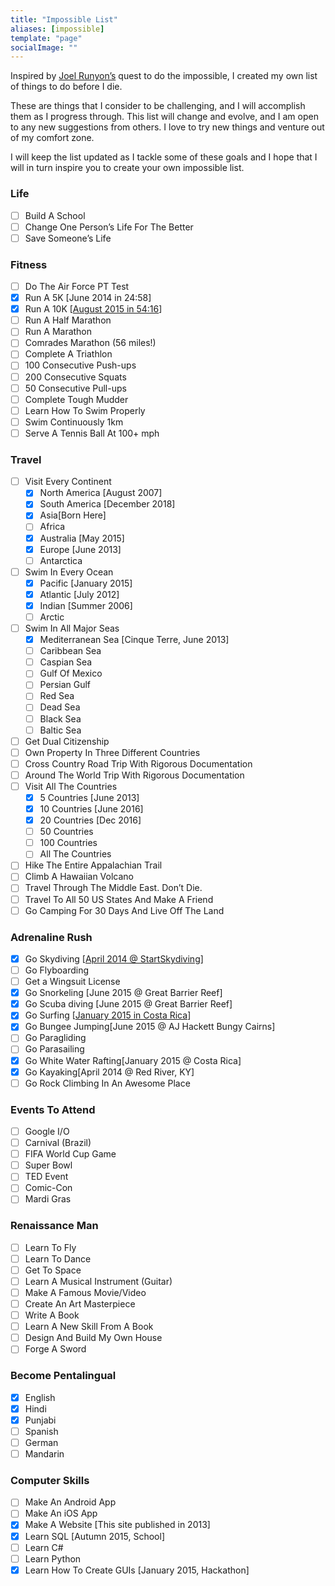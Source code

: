 ```yaml
---
title: "Impossible List"
aliases: [impossible]
template: "page"
socialImage: ""
---
```


Inspired by <a href="http://www.impossiblehq.com">Joel Runyon’s</a> quest to do the impossible, I created my own list of things to do before I die.

These are things that I consider to be challenging, and I will accomplish them as I progress through. This list will change and evolve, and I am open to any new suggestions from others. I love to try new things and venture out of my comfort zone.

I will keep the list updated as I tackle some of these goals and I hope that I will in turn inspire you to create your own impossible list.

### Life

- [ ] Build A School
- [ ] Change One Person’s Life For The Better
- [ ] Save Someone’s Life

### Fitness

- [ ] Do The Air Force PT Test
- [x] Run A 5K [June 2014 in 24:58]
- [x] Run A 10K [[August 2015 in 54:16](/p/my-first-10k/)]
- [ ] Run A Half Marathon
- [ ] Run A Marathon
- [ ] Comrades Marathon (56 miles!)
- [ ] Complete A Triathlon
- [ ] 100 Consecutive Push-ups
- [ ] 200 Consecutive Squats
- [ ] 50 Consecutive Pull-ups
- [ ] Complete Tough Mudder
- [ ] Learn How To Swim Properly
- [ ] Swim Continuously 1km
- [ ] Serve A Tennis Ball At 100+ mph

### Travel

- [ ] Visit Every Continent
  - [x] North America [August 2007] 
  - [x] South America [December 2018] 
  - [x] Asia[Born Here]
  - [ ] Africa
  - [x] Australia [May 2015]
  - [x] Europe [June 2013]
  - [ ] Antarctica
- [ ] Swim In Every Ocean
  - [x] Pacific [January 2015]
  - [x] Atlantic [July 2012]
  - [x] Indian [Summer 2006]
  - [ ] Arctic
- [ ] Swim In All Major Seas
  - [x] Mediterranean Sea [Cinque Terre, June 2013]
  - [ ] Caribbean Sea
  - [ ] Caspian Sea
  - [ ] Gulf Of Mexico
  - [ ] Persian Gulf
  - [ ] Red Sea
  - [ ] Dead Sea
  - [ ] Black Sea
  - [ ] Baltic Sea
- [ ] Get Dual Citizenship
- [ ] Own Property In Three Different Countries
- [ ] Cross Country Road Trip With Rigorous Documentation
- [ ] Around The World Trip With Rigorous Documentation
- [ ] Visit All The Countries
  - [x] 5 Countries [June 2013]
  - [x] 10 Countries [June 2016]
  - [x] 20 Countries [Dec 2016]
  - [ ] 50 Countries
  - [ ] 100 Countries
  - [ ] All The Countries
- [ ] Hike The Entire Appalachian Trail
- [ ] Climb A Hawaiian Volcano
- [ ] Travel Through The Middle East. Don’t Die.
- [ ] Travel To All 50 US States And Make A Friend
- [ ] Go Camping For 30 Days And Live Off The Land

### Adrenaline Rush

- [x] Go Skydiving [[April 2014 @ StartSkydiving](/p/skydiving)]
- [ ] Go Flyboarding
- [ ] Get a Wingsuit License
- [x] Go Snorkeling [June 2015 @ Great Barrier Reef]
- [x] Go Scuba diving [June 2015 @ Great Barrier Reef]
- [x] Go Surfing [[January 2015 in Costa Rica](https://instagram.com/p/zS-kKymSEK/?modal=true)]
- [x] Go Bungee Jumping[June 2015 @ AJ Hackett Bungy Cairns]
- [ ] Go Paragliding
- [ ] Go Parasailing
- [x] Go White Water Rafting[January 2015 @ Costa Rica]
- [x] Go Kayaking[April 2014 @ Red River, KY]
- [ ] Go Rock Climbing In An Awesome Place

### Events To Attend

- [ ] Google I/O
- [ ] Carnival (Brazil)
- [ ] FIFA World Cup Game
- [ ] Super Bowl
- [ ] TED Event
- [ ] Comic-Con
- [ ] Mardi Gras

### Renaissance Man

- [ ] Learn To Fly
- [ ] Learn To Dance
- [ ] Get To Space
- [ ] Learn A Musical Instrument (Guitar)
- [ ] Make A Famous Movie/Video
- [ ] Create An Art Masterpiece
- [ ] Write A Book
- [ ] Learn A New Skill From A Book
- [ ] Design And Build My Own House
- [ ] Forge A Sword

### Become Pentalingual

- [x] English
- [x] Hindi
- [x] Punjabi
- [ ] Spanish
- [ ] German
- [ ] Mandarin

### Computer Skills

- [ ] Make An Android App
- [ ] Make An iOS App
- [x] Make A Website [This site published in 2013]
- [x] Learn SQL [Autumn 2015, School]
- [ ] Learn C#
- [ ] Learn Python
- [x] Learn How To Create GUIs [January 2015, Hackathon]
